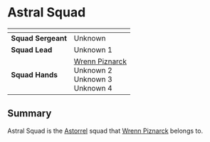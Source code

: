 # Astral Squad

| []() | |
| --- | --- |
| **Squad Sergeant** | Unknown |
| **Squad Lead** | Unknown 1 |
| **Squad Hands** | [Wrenn Piznarck](../../../../../people/wrenn-piznarck.md)<br />Unknown 2<br />Unknown 3<br />Unknown 4 |

## Summary

Astral Squad is the [Astorrel](../astorrel.md) squad that [Wrenn Piznarck](../../../../../people/wrenn-piznarck.md) belongs to.
